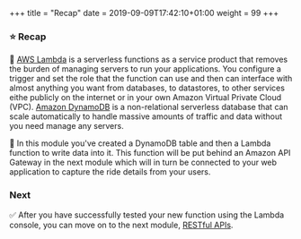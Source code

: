 +++
title = "Recap"
date = 2019-09-09T17:42:10+01:00
weight = 99
+++

### :star: Recap

:key: [AWS Lambda][lambda] is a serverless functions as a service product that removes the burden of managing servers to run your applications. You configure a trigger and set the role that the function can use and then can interface with almost anything you want from databases, to datastores, to other services eithe publicly on the internet or in your own Amazon Virtual Private Cloud (VPC). [Amazon DynamoDB][dynamodb] is a non-relational serverless database that can scale automatically to handle massive amounts of traffic and data without you need manage any servers.

:wrench: In this module you've created a DynamoDB table and then a Lambda function to write data into it. This function will be put behind an Amazon API Gateway in the next module which will in turn be connected to your web application to capture the ride details from your users.

### Next

:white_check_mark: After you have successfully tested your new function using the Lambda console, you can move on to the next module, [RESTful APIs][restful-apis].

[dynamodb]: https://aws.amazon.com/dynamodb/
[lambda]: https://aws.amazon.com/lambda/
[restful-apis]: ../4_restfulapis.html
